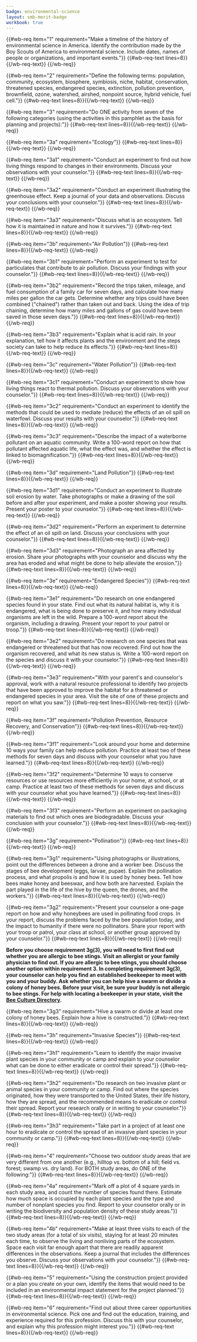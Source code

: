 ```yaml
---
badge: environmental-science
layout: smb-merit-badge
workbook: true
---
```



{{#wb-req item="1" requirement="Make a timeline of the history of environmental science in America. Identify the contribution made by the Boy Scouts of America to environmental science. Include dates, names of people or organizations, and important events."}}
{{#wb-req-text lines=8}}{{/wb-req-text}}
{{/wb-req}}

{{#wb-req item="2" requirement="Define the following terms: population, community, ecosystem, biosphere, symbiosis, niche, habitat, conservation, threatened species, endangered species, extinction, pollution prevention, brownfield, ozone, watershed, airshed, nonpoint source, hybrid vehicle, fuel cell."}}
{{#wb-req-text lines=8}}{{/wb-req-text}}
{{/wb-req}}

{{#wb-req item="3" requirement="Do ONE activity from seven of the following categories (using the activities in this pamphlet as the basis for planning and projects):"}}
{{#wb-req-text lines=8}}{{/wb-req-text}}
{{/wb-req}}

{{#wb-req item="3a" requirement="Ecology"}}
{{#wb-req-text lines=8}}{{/wb-req-text}}
{{/wb-req}}

{{#wb-req item="3a1" requirement="Conduct an experiment to find out how living things respond to changes in their environments. Discuss your observations with your counselor."}}
{{#wb-req-text lines=8}}{{/wb-req-text}}
{{/wb-req}}

{{#wb-req item="3a2" requirement="Conduct an experiment illustrating the greenhouse effect. Keep a journal of your data and observations. Discuss your conclusions with your counselor."}}
{{#wb-req-text lines=8}}{{/wb-req-text}}
{{/wb-req}}

{{#wb-req item="3a3" requirement="Discuss what is an ecosystem. Tell how it is maintained in nature and how it survives."}}
{{#wb-req-text lines=8}}{{/wb-req-text}}
{{/wb-req}}

{{#wb-req item="3b" requirement="Air Pollution"}}
{{#wb-req-text lines=8}}{{/wb-req-text}}
{{/wb-req}}

{{#wb-req item="3b1" requirement="Perform an experiment to test for particulates that contribute to air pollution. Discuss your findings with your counselor."}}
{{#wb-req-text lines=8}}{{/wb-req-text}}
{{/wb-req}}

{{#wb-req item="3b2" requirement="Record the trips taken, mileage, and fuel consumption of a family car for seven days, and calculate how many miles per gallon the car gets. Determine whether any trips could have been combined (\"chained\") rather than taken out and back. Using the idea of trip chaining, determine how many miles and gallons of gas could have been saved in those seven days."}}
{{#wb-req-text lines=8}}{{/wb-req-text}}
{{/wb-req}}

{{#wb-req item="3b3" requirement="Explain what is acid rain. In your explanation, tell how it affects plants and the environment and the steps society can take to help reduce its effects."}}
{{#wb-req-text lines=8}}{{/wb-req-text}}
{{/wb-req}}

{{#wb-req item="3c" requirement="Water Pollution"}}
{{#wb-req-text lines=8}}{{/wb-req-text}}
{{/wb-req}}

{{#wb-req item="3c1" requirement="Conduct an experiment to show how living things react to thermal pollution. Discuss your observations with your counselor."}}
{{#wb-req-text lines=8}}{{/wb-req-text}}
{{/wb-req}}

{{#wb-req item="3c2" requirement="Conduct an experiment to identify the methods that could be used to mediate (reduce) the effects of an oil spill on waterfowl. Discuss your results with your counselor."}}
{{#wb-req-text lines=8}}{{/wb-req-text}}
{{/wb-req}}

{{#wb-req item="3c3" requirement="Describe the impact of a waterborne pollutant on an aquatic community. Write a 100-word report on how that pollutant affected aquatic life, what the effect was, and whether the effect is linked to biomagnification."}}
{{#wb-req-text lines=8}}{{/wb-req-text}}
{{/wb-req}}

{{#wb-req item="3d" requirement="Land Pollution"}}
{{#wb-req-text lines=8}}{{/wb-req-text}}
{{/wb-req}}

{{#wb-req item="3d1" requirement="Conduct an experiment to illustrate soil erosion by water. Take photographs or make a drawing of the soil before and after your experiment, and make a poster showing your results. Present your poster to your counselor."}}
{{#wb-req-text lines=8}}{{/wb-req-text}}
{{/wb-req}}

{{#wb-req item="3d2" requirement="Perform an experiment to determine the effect of an oil spill on land. Discuss your conclusions with your counselor."}}
{{#wb-req-text lines=8}}{{/wb-req-text}}
{{/wb-req}}

{{#wb-req item="3d3" requirement="Photograph an area affected by erosion. Share your photographs with your counselor and discuss why the area has eroded and what might be done to help alleviate the erosion."}}
{{#wb-req-text lines=8}}{{/wb-req-text}}
{{/wb-req}}

{{#wb-req item="3e" requirement="Endangered Species"}}
{{#wb-req-text lines=8}}{{/wb-req-text}}
{{/wb-req}}

{{#wb-req item="3e1" requirement="Do research on one endangered species found in your state. Find out what its natural habitat is, why it is endangered, what is being done to preserve it, and how many individual organisms are left in the wild. Prepare a 100-word report about the organism, including a drawing. Present your report to your patrol or troop."}}
{{#wb-req-text lines=8}}{{/wb-req-text}}
{{/wb-req}}

{{#wb-req item="3e2" requirement="Do research on one species that was endangered or threatened but that has now recovered. Find out how the organism recovered, and what its new status is. Write a 100-word report on the species and discuss it with your counselor."}}
{{#wb-req-text lines=8}}{{/wb-req-text}}
{{/wb-req}}

{{#wb-req item="3e3" requirement="With your parent's and counselor's approval, work with a natural resource professional to identify two projects that have been approved to improve the habitat for a threatened or endangered species in your area. Visit the site of one of these projects and report on what you saw."}}
{{#wb-req-text lines=8}}{{/wb-req-text}}
{{/wb-req}}

{{#wb-req item="3f" requirement="Pollution Prevention, Resource Recovery, and Conservation"}}
{{#wb-req-text lines=8}}{{/wb-req-text}}
{{/wb-req}}

{{#wb-req item="3f1" requirement="Look around your home and determine 10 ways your family can help reduce pollution. Practice at least two of these methods for seven days and discuss with your counselor what you have learned."}}
{{#wb-req-text lines=8}}{{/wb-req-text}}
{{/wb-req}}

{{#wb-req item="3f2" requirement="Determine 10 ways to conserve resources or use resources more efficiently in your home, at school, or at camp. Practice at least two of these methods for seven days and discuss with your counselor what you have learned."}}
{{#wb-req-text lines=8}}{{/wb-req-text}}
{{/wb-req}}

{{#wb-req item="3f3" requirement="Perform an experiment on packaging materials to find out which ones are biodegradable. Discuss your conclusion with your counselor."}}
{{#wb-req-text lines=8}}{{/wb-req-text}}
{{/wb-req}}

{{#wb-req item="3g" requirement="Pollination"}}
{{#wb-req-text lines=8}}{{/wb-req-text}}
{{/wb-req}}

{{#wb-req item="3g1" requirement="Using photographs or illustrations, point out the differences between a drone and a worker bee. Discuss the stages of bee development (eggs, larvae, pupae). Explain the pollination process, and what propolis is and how it is used by honey bees. Tell how bees make honey and beeswax, and how both are harvested. Explain the part played in the life of the hive by the queen, the drones, and the workers."}}
{{#wb-req-text lines=8}}{{/wb-req-text}}
{{/wb-req}}

{{#wb-req item="3g2" requirement="Present your counselor a one-page report on how and why honeybees are used in pollinating food crops. In your report, discuss the problems faced by the bee population today, and the impact to humanity if there were no pollinators. Share your report with your troop or patrol, your class at school, or another group approved by your counselor."}}
{{#wb-req-text lines=8}}{{/wb-req-text}}
{{/wb-req}}

**Before you choose requirement 3g(3), you will need to first find out whether you are allergic to bee stings. Visit an allergist or your family physician to find out. If you are allergic to bee stings, you should choose another option within requirement 3. In completing requirement 3g(3), your counselor can help you find an established beekeeper to meet with you and your buddy. Ask whether you can help hive a swarm or divide a colony of honey bees. Before your visit, be sure your buddy is not allergic to bee stings. For help with locating a beekeeper in your state, visit the <a href="https://www.beeculture.com/directory/">Bee Culture Directory</a>.**

{{#wb-req item="3g3" requirement="Hive a swarm or divide at least one colony of honey bees. Explain how a hive is constructed."}}
{{#wb-req-text lines=8}}{{/wb-req-text}}
{{/wb-req}}

{{#wb-req item="3h" requirement="Invasive Species"}}
{{#wb-req-text lines=8}}{{/wb-req-text}}
{{/wb-req}}

{{#wb-req item="3h1" requirement="Learn to identify the major invasive plant species in your community or camp and explain to your counselor what can be done to either eradicate or control their spread."}}
{{#wb-req-text lines=8}}{{/wb-req-text}}
{{/wb-req}}

{{#wb-req item="3h2" requirement="Do research on two invasive plant or animal species in your community or camp. Find out where the species originated, how they were transported to the United States, their life history, how they are spread, and the recommended means to eradicate or control their spread. Report your research orally or in writing to your counselor."}}
{{#wb-req-text lines=8}}{{/wb-req-text}}
{{/wb-req}}

{{#wb-req item="3h3" requirement="Take part in a project of at least one hour to eradicate or control the spread of an invasive plant species in your community or camp."}}
{{#wb-req-text lines=8}}{{/wb-req-text}}
{{/wb-req}}

{{#wb-req item="4" requirement="Choose two outdoor study areas that are very different from one another (e.g., hilltop vs. bottom of a hill; field vs. forest; swamp vs. dry land). For BOTH study areas, do ONE of the following:"}}
{{#wb-req-text lines=8}}{{/wb-req-text}}
{{/wb-req}}

{{#wb-req item="4a" requirement="Mark off a plot of 4 square yards in each study area, and count the number of species found there. Estimate how much space is occupied by each plant species and the type and number of nonplant species you find. Report to your counselor orally or in writing the biodiversity and population density of these study areas."}}
{{#wb-req-text lines=8}}{{/wb-req-text}}
{{/wb-req}}

{{#wb-req item="4b" requirement="Make at least three visits to each of the two study areas (for a total of six visits), staying for at least 20 minutes each time, to observe the living and nonliving parts of the ecosystem. Space each visit far enough apart that there are readily apparent differences in the observations. Keep a journal that includes the differences you observe. Discuss your observations with your counselor."}}
{{#wb-req-text lines=8}}{{/wb-req-text}}
{{/wb-req}}

{{#wb-req item="5" requirement="Using the construction project provided or a plan you create on your own, identify the items that would need to be included in an environmental impact statement for the project planned."}}
{{#wb-req-text lines=8}}{{/wb-req-text}}
{{/wb-req}}

{{#wb-req item="6" requirement="Find out about three career opportunities in environmental science. Pick one and find out the education, training, and experience required for this profession. Discuss this with your counselor, and explain why this profession might interest you."}}
{{#wb-req-text lines=8}}{{/wb-req-text}}
{{/wb-req}}
